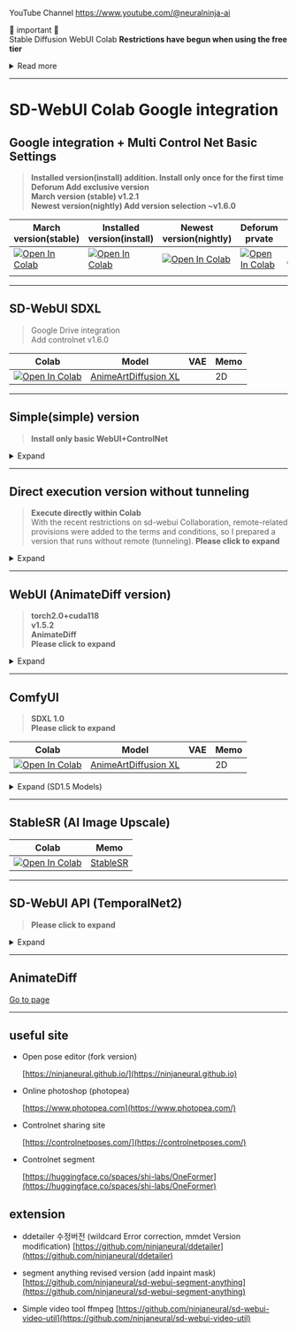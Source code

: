 YouTube Channel https://www.youtube.com/@neuralninja-ai

🚨 important 🚨 <br/> Stable Diffusion WebUI Colab **Restrictions have begun when using the free tier** <br/>

<details>
  <summary>Read more</summary>

# Currently, only a warning window has been added as a first step. I think there may be restrictions or sanctions in the future.

# 2023-06-28 I think a measure to disconnect when a warning window appears has been added -> Modifications have been made to prevent the warning window from appearing.
# 2023-06-28 (Saya pikir tindakan untuk memutuskan sambungan ketika jendela peringatan muncul telah ditambahkan -> Modifikasi telah dilakukan untuk mencegah jendela peringatan muncul.)
[Colab PM Twitter](https://twitter.com/thechrisperry/status/1649189902079381505)

> GPU go brrrrrrr
>
> We prioritize interactive laptop computing for free tier users; Stable Diffusion WebUI usage has grown significantly;  
> Our team's budget cannot support increased usage.

[Colab PM Reddit](https://old.reddit.com/r/StableDiffusion/comments/12t8tc7/is_colab_going_to_start_banning_people_who_use_it/jh2rwe1/)

> Colab PM Hiden.
>
> sorry. We're prioritizing interactive laptop computing for free tier users, and webui simply uses Colab as a handy free GPU.  
> We try to play it cool, but our usage has actually been increasing recently and we are seeing a very noticeable increase in our costs. There's only so much we can do with our budget!
>
> https://research.google.com/colaboratory/faq.html#limitations-and-restrictions
>
> So as a first step, we added warnings to the free tier.

# They say there are no plans to restrict paid (Pro) services for now.

[Colab PM Tweeter](https://twitter.com/thechrisperry/status/1649196140909428736)

> On paid plans webui There are no plans to limit use.

</details>

---

# SD-WebUI Colab Google integration

## Google integration + Multi Control Net Basic Settings

> **Installed version(install) addition. Install only once for the first time**  
> **Deforum Add exclusive version**  
> **March version (stable) v1.2.1**  
> **Newest version(nightly) Add version selection ~v1.6.0**  

| March version(stable)                                                                                                                                                                                  | Installed version(install)                                                                                                                                                                               | Newest version(nightly)                                                                                                                                                                                        | Deforum prvate                                                                                                                                                                                      | Model                                                                                  | VAE  | Memo                    |
| ------------------------------------------------------------------------------------------------------------------------------------------------------------------------------------------------ | ------------------------------------------------------------------------------------------------------------------------------------------------------------------------------------------------ | ------------------------------------------------------------------------------------------------------------------------------------------------------------------------------------------------ | ------------------------------------------------------------------------------------------------------------------------------------------------------------------------------------------------ | -------------------------------------------------------------------------------------- | ---- | ----------------------- |
| [![Open In Colab](https://colab.research.google.com/assets/colab-badge.svg)](https://colab.research.google.com/github/ninjaneural/webui/blob/master/stable/absolutereality_webui_colab.ipynb) | [![Open In Colab](https://raw.githubusercontent.com/ninjaneural/webui/master/icons/colab-badge-install.svg)](https://colab.research.google.com/github/ninjaneural/webui/blob/master/install/absolutereality_webui_colab.ipynb) | [![Open In Colab](https://raw.githubusercontent.com/ninjaneural/webui/master/icons/colab-badge-nightly.svg)](https://colab.research.google.com/github/ninjaneural/webui/blob/master/nightly/absolutereality_webui_colab.ipynb) | [![Open In Colab](https://colab.research.google.com/assets/colab-badge.svg)](https://colab.research.google.com/github/ninjaneural/webui/blob/master/deforum/absolutereality_webui_colab.ipynb) | [AbsoluteReality](https://civitai.com/models/81458/absolutereality)                    |  | 실사                      |
                      |

---

## SD-WebUI SDXL

> Google Drive integration  
> Add controlnet 
> v1.6.0  

| Colab                                                                                                                                                                                            | Model                                                                                  | VAE  | Memo                    |
| ------------------------------------------------------------------------------------------------------------------------------------------------------------------------------------------------ | -------------------------------------------------------------------------------------- | ---- | ----------------------- |
| [![Open In Colab](https://colab.research.google.com/assets/colab-badge.svg)](https://colab.research.google.com/github/ninjaneural/webui/blob/master/sdxl/anime_art_diffusion_xl_webui_colab.ipynb) | [AnimeArtDiffusion XL](https://civitai.com/models/117259/anime-art-diffusion-xl)                    |  | 2D                      |

---

## Simple(simple) version

> **Install only basic WebUI+ControlNet**  

<details>
  <summary>Expand </summary>

| Colab                                                                                                                                                                                            | Model                                                                                  | VAE  | Memo                    |
| ------------------------------------------------------------------------------------------------------------------------------------------------------------------------------------------------ | -------------------------------------------------------------------------------------- | ---- | ----------------------- |
| [![Open In Colab](https://colab.research.google.com/assets/colab-badge.svg)](https://colab.research.google.com/github/ninjaneural/webui/blob/master/simple/absolutereality_webui_colab.ipynb) | [AbsoluteReality](https://civitai.com/models/81458/absolutereality)                    |  | 실사                      |


</details>

---

## Direct execution version without tunneling

> **Execute directly within Colab**  
> With the recent restrictions on sd-webui Collaboration, remote-related provisions were added to the terms and conditions, so I prepared a version that runs without remote (tunneling).
> **Please click to expand**

<details>
  <summary>Expand </summary>
  
| Colab                                                                                                                                                                                            | Model                                                                                  | VAE  | Memo                    |
| ------------------------------------------------------------------------------------------------------------------------------------------------------------------------------------------------ | -------------------------------------------------------------------------------------- | ---- | ----------------------- |
| [![Open In Colab](https://colab.research.google.com/assets/colab-badge.svg)](https://colab.research.google.com/github/ninjaneural/webui/blob/master/direct/aurora_webui_colab.ipynb) | [Aurora](https://civitai.com/models/40199/aurora)                    |  | 범용                      |


</details>

---

## WebUI (AnimateDiff version)

> **torch2.0+cuda118**  
> **v1.5.2**  
> **AnimateDiff**  
> **Please click to expand**

<details>
  <summary>Expand </summary>

| Colab                                                                                                                                                                                            | Model                                                                                  | VAE  | Memo                    |
| ------------------------------------------------------------------------------------------------------------------------------------------------------------------------------------------------ | -------------------------------------------------------------------------------------- | ---- | ----------------------- |
| [![Open In Colab](https://colab.research.google.com/assets/colab-badge.svg)](https://colab.research.google.com/github/ninjaneural/webui/blob/master/torch2/aurora_webui_colab.ipynb) | [Aurora](https://civitai.com/models/40199/aurora)                    |  | 범용                      |


</details>

---

## ComfyUI

> **SDXL 1.0**  
> **Please click to expand**

| Colab                                                                                                                                                                                            | Model                                                                                  | VAE  | Memo                    |
| ------------------------------------------------------------------------------------------------------------------------------------------------------------------------------------------------ | -------------------------------------------------------------------------------------- | ---- | ----------------------- |
| [![Open In Colab](https://colab.research.google.com/assets/colab-badge.svg)](https://colab.research.google.com/github/ninjaneural/webui/blob/master/comfyui_sdxl/anime_art_diffusion_xl_webui_colab.ipynb) | [AnimeArtDiffusion XL](https://civitai.com/models/117259/anime-art-diffusion-xl)                    |  | 2D                      |


<details>
  <summary>Expand  (SD1.5 Models)</summary>


| Colab                                                                                                                                                                                            | Model                                                                                  | VAE  | Memo                    |
| ------------------------------------------------------------------------------------------------------------------------------------------------------------------------------------------------ | -------------------------------------------------------------------------------------- | ---- | ----------------------- |
| [![Open In Colab](https://colab.research.google.com/assets/colab-badge.svg)](https://colab.research.google.com/github/ninjaneural/webui/blob/master/comfyui/absolutereality_webui_colab.ipynb) | [AbsoluteReality](https://civitai.com/models/81458/absolutereality)                    |  | 실사                      |


</details>

---

## StableSR (AI Image Upscale)

| Colab                                                                                                                                                                     | Memo                                                         |
| ------------------------------------------------------------------------------------------------------------------------------------------------------------------------- | ------------------------------------------------------------ |
| [![Open In Colab](https://colab.research.google.com/assets/colab-badge.svg)](https://colab.research.google.com/github/ninjaneural/webui/blob/master/colab/stablesr.ipynb) | [StableSR](https://github.com/pkuliyi2015/sd-webui-stablesr) |

---

## SD-WebUI API (TemporalNet2)

> **Please click to expand**

<details>
  <summary>Expand</summary>

| Colab                                                                                                                                                                                            | Model                                                                                  | VAE  | Memo                    |
| ------------------------------------------------------------------------------------------------------------------------------------------------------------------------------------------------ | -------------------------------------------------------------------------------------- | ---- | ----------------------- |
| [![Open In Colab](https://colab.research.google.com/assets/colab-badge.svg)](https://colab.research.google.com/github/ninjaneural/webui/blob/master/api/aurora_webui_colab.ipynb) | [Aurora](https://civitai.com/models/40199/aurora)                    |  | 범용                      |


</details>

---

## AnimateDiff

[Go to page](https://github.com/ninjaneural/webui/tree/master/animatediff)

---

## useful site

- Open pose editor (fork version)

  [https://ninjaneural.github.io/](https://ninjaneural.github.io)

- Online photoshop (photopea)

  [https://www.photopea.com](https://www.photopea.com/)

- Controlnet sharing site

  [https://controlnetposes.com/](https://controlnetposes.com/)

- Controlnet segment

  [https://huggingface.co/spaces/shi-labs/OneFormer](https://huggingface.co/spaces/shi-labs/OneFormer)

## extension 

- ddetailer 수정버전 (wildcard Error correction, mmdet Version modification)
  [https://github.com/ninjaneural/ddetailer](https://github.com/ninjaneural/ddetailer)

- segment anything revised version (add inpaint mask)
  [https://github.com/ninjaneural/sd-webui-segment-anything](https://github.com/ninjaneural/sd-webui-segment-anything)

- Simple video tool ffmpeg
  [https://github.com/ninjaneural/sd-webui-video-util](https://github.com/ninjaneural/sd-webui-video-util)
